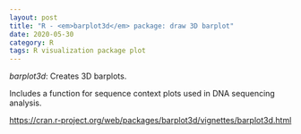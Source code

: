 ```yaml
---
layout: post
title: "R - <em>barplot3d</em> package: draw 3D barplot"
date: 2020-05-30
category: R
tags: R visualization package plot
---
```


<em>barplot3d</em>: Creates 3D barplots. 

Includes a function for sequence context plots used in DNA sequencing analysis.

https://cran.r-project.org/web/packages/barplot3d/vignettes/barplot3d.html
